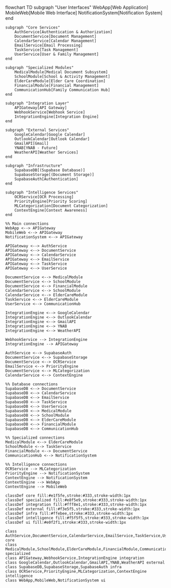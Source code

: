 flowchart TD
    subgraph "User Interfaces"
        WebApp[Web Application]
        MobileWeb[Mobile Web Interface]
        NotificationSystem[Notification System]
    end

    subgraph "Core Services"
        AuthService[Authentication & Authorization]
        DocumentService[Document Management]
        CalendarService[Calendar Management]
        EmailService[Email Processing]
        TaskService[Task Management]
        UserService[User & Family Management]
    end

    subgraph "Specialized Modules"
        MedicalModule[Medical Document Subsystem]
        SchoolModule[School & Activity Management]
        ElderCareModule[Elder Care Coordination]
        FinancialModule[Financial Management]
        CommunicationHub[Family Communication Hub]
    end

    subgraph "Integration Layer"
        APIGateway[API Gateway]
        WebhookService[Webhook Service]
        IntegrationEngine[Integration Engine]
    end

    subgraph "External Services"
        GoogleCalendar[Google Calendar]
        OutlookCalendar[Outlook Calendar]
        GmailAPI[Gmail]
        YNAB[YNAB - Future]
        WeatherAPI[Weather Services]
    end

    subgraph "Infrastructure"
        SupabaseDB[(Supabase Database)]
        SupabaseStorage[(Document Storage)]
        SupabaseAuth[Authentication]
    end

    subgraph "Intelligence Services"
        OCRService[OCR Processing]
        PriorityEngine[Priority Scoring]
        MLCategorization[Document Categorization]
        ContextEngine[Context Awareness]
    end

    %% Main connections
    WebApp <--> APIGateway
    MobileWeb <--> APIGateway
    NotificationSystem <--> APIGateway

    APIGateway <--> AuthService
    APIGateway <--> DocumentService
    APIGateway <--> CalendarService
    APIGateway <--> EmailService
    APIGateway <--> TaskService
    APIGateway <--> UserService

    DocumentService <--> MedicalModule
    DocumentService <--> SchoolModule
    DocumentService <--> FinancialModule
    CalendarService <--> SchoolModule
    CalendarService <--> ElderCareModule
    TaskService <--> ElderCareModule
    UserService <--> CommunicationHub

    IntegrationEngine <--> GoogleCalendar
    IntegrationEngine <--> OutlookCalendar
    IntegrationEngine <--> GmailAPI
    IntegrationEngine <--> YNAB
    IntegrationEngine <--> WeatherAPI

    WebhookService --> IntegrationEngine
    IntegrationEngine --> APIGateway

    AuthService <--> SupabaseAuth
    DocumentService <--> SupabaseStorage
    DocumentService <--> OCRService
    EmailService <--> PriorityEngine
    DocumentService <--> MLCategorization
    CalendarService <--> ContextEngine
    
    %% Database connections
    SupabaseDB <--> DocumentService
    SupabaseDB <--> CalendarService
    SupabaseDB <--> EmailService
    SupabaseDB <--> TaskService
    SupabaseDB <--> UserService
    SupabaseDB <--> MedicalModule
    SupabaseDB <--> SchoolModule
    SupabaseDB <--> ElderCareModule
    SupabaseDB <--> FinancialModule
    SupabaseDB <--> CommunicationHub

    %% Specialized connections
    MedicalModule <--> ElderCareModule
    SchoolModule <--> TaskService
    FinancialModule <--> DocumentService
    CommunicationHub <--> NotificationSystem
    
    %% Intelligence connections
    OCRService --> MLCategorization
    PriorityEngine --> NotificationSystem
    ContextEngine --> NotificationSystem
    ContextEngine --> WebApp
    ContextEngine --> MobileWeb
    
    classDef core fill:#e1f5fe,stroke:#333,stroke-width:1px
    classDef specialized fill:#e8f5e9,stroke:#333,stroke-width:1px
    classDef integration fill:#fff8e1,stroke:#333,stroke-width:1px
    classDef external fill:#f3e5f5,stroke:#333,stroke-width:1px
    classDef infra fill:#ffebee,stroke:#333,stroke-width:1px
    classDef intelligence fill:#f5f5f5,stroke:#333,stroke-width:1px
    classDef ui fill:#e0f2f1,stroke:#333,stroke-width:1px
    
    class AuthService,DocumentService,CalendarService,EmailService,TaskService,UserService core
    class MedicalModule,SchoolModule,ElderCareModule,FinancialModule,CommunicationHub specialized
    class APIGateway,WebhookService,IntegrationEngine integration
    class GoogleCalendar,OutlookCalendar,GmailAPI,YNAB,WeatherAPI external
    class SupabaseDB,SupabaseStorage,SupabaseAuth infra
    class OCRService,PriorityEngine,MLCategorization,ContextEngine intelligence
    class WebApp,MobileWeb,NotificationSystem ui